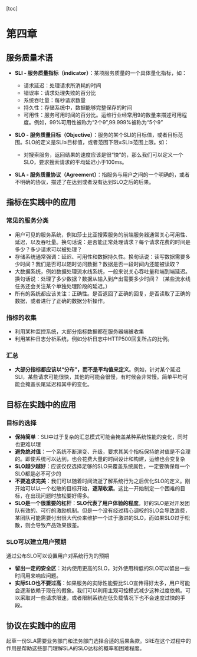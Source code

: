 [toc]

# 第四章

## 服务质量术语

- **SLI - 服务质量指标（indicator）**：某项服务质量的一个具体量化指标，如：
  - 请求延迟：处理请求所消耗的时间
  - 错误率：请求处理失败的百分比
  - 系统吞吐量：每秒请求数量
  - 持久性：存储系统中，数据能够完整保存的时间
  - 可用性：服务可用时间的百分比。运维行业经常用9的数量来描述可用程度。例如，99%可用性被称为“2个9”,99.999%被称为“5个9”
- **SLO - 服务质量目标（Objective）**：服务的某个SLI的目标值，或者目标范围。SLO的定义是SLI≤目标值，或者范围下限≤SLI≤范围上限。如：
  - 对搜索服务，返回结果的速度应该是很“快”的，那么我们可以定义一个SLO，要求搜索请求的平均延迟小于100ms。

- **SLA - 服务质量协议（Agreement）**：指服务与用户之间的一个明确的，或者不明确的协议，描述了在达到或者没有达到SLO之后的后果。

## 指标在实践中的应用

### 常见的服务分类

- 用户可见的服务系统，例如莎士比亚搜索服务的前端服务器通常关心可用性、延迟，以及吞吐量。换句话说：是否能正常处理请求？每个请求花费的时间是多少？多少请求可以被处理？
- 存储系统通常强调：延迟、可用性和数据持久性。换句话说：读写数据需要多少时间？我们是否可以随时访问数据？数据是否一段时间内还能被读取？
- 大数据系统，例如数据处理流水线系统，一般来说关心吞吐量和端到端延迟。换句话说：处理了多少数据？数据从输入到产出需要多少时间？（某些流水线任务还会关注某个单独处理阶段的延迟。）
- 所有的系统都应该关注：正确性。是否返回了正确的回复，是否读取了正确的数据，或者进行了正确的数据分析操作。

### 指标的收集

- 利用某种监控系统，大部分指标数据都在服务器端被收集
- 利用某种日志分析系统，例如分析日志中HTTP500回复所占的比例。

### 汇总

- **大部分指标都应该以“分布”，而不是平均值来定义**。例如，针对某个延迟SLI，某些请求可能很快，其他的可能会很慢，有时候会非常慢。简单平均可能会掩盖长尾延迟和其中的变化。

## 目标在实践中的应用

### 目标的选择

- **保持简单**：SLI中过于复杂的汇总模式可能会掩盖某种系统性能的变化，同时也更难以理
- **避免绝对值**：一个系统不断演变、升级，要求其某个指标保持绝对值是不合理的。即使系统可以达到，也会花费大量的时间设计和构建，运维也会变复杂
- **SLO越少越好**：应该仅仅选择足够的SLO来覆盖系统属性，一定要确保每一个SLO都是必不可少的
- **不要追求完美**：我们可以随着时间流逝了解系统行为之后优化SLO的定义。刚开始可以以一个松散的目标开始，**逐渐收紧**。这比一开始制定一个困难的目标，在出现问题时放松要好得多。
- **SLO是一个很重要的杠杆**：**SLO代表了用户体验的程度**。好的SLO是对开发团队有效的、可行的激励机制。但是一个没有经过精心调校的SLO会导致浪费，某团队可能需要付出很大代价来维护一个过于激进的SLO，而如果SLO过于松散，则会导致产品效果很差。

### SLO可以建立用户预期

通过公布SLO可以设置用户对系统行为的预期

- **留出一定的安全区**：对内使用更高的SLO，对外使用稍低的SLO可以留出一些时间用来响应问题。
- **实际SLO也不要过高**：如果服务的实际性能要比SLO宣传得好太多，用户可能会逐渐依赖于现在的假象。我们可以利用主观可控模式减少这种过度依赖。可以采取对一些请求限速，或者限制系统在低负载情况下也不会速度过快的手段。

## 协议在实践中的应用



起草一份SLA需要业务部门和法务部门选择合适的后果条款。SRE在这个过程中的作用是帮助这些部门理解SLA的SLO达标的概率和困难程度。